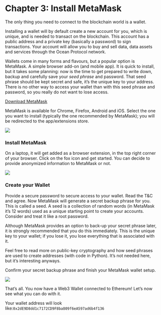 # Chapter 3: Install MetaMask

<dialog character="squid">MetaMask is like flippers to move in the blockchain waters.</dialog>

The only thing you need to connect to the blockchain world is a wallet. 

Installing a wallet will by default create a new account for you, which is unique, and is needed to transact on the blockchain. This account has a public address and a private key (basically a password) to sign transactions. Your account will allow you to buy and sell data, data assets and services through the Ocean Protocol network. 

Wallets come in many forms and flavours, but a popular option is MetaMask. A simple browser add-on (and mobile app). It is quick to install, but it takes some planning: now is the time to get prepared to write down, backup and carefully save your *seed phrase* and password. 
That seed phrase should be kept secret and safe, it’s the unique key to your address. There is no other way to access your wallet than with this seed phrase and password, so you really do not want to lose access. 

<a href="https://MetaMask.io/download.html" target="_blank">Download MetaMask</a>

MetaMask is available for Chrome, Firefox, Android and iOS. Select the one you want to install (typically the one recommended by MetaMask); you will be redirected to the app/extensions store. 

<img src="/images/chapter3_0.png" />


### Install MetaMask
On a laptop, it will get added as a browser extension, in the top right corner of your browser.
Click on the fox icon and get started. You can decide to provide anonymized information to MetaMask or not. 


<img src="/images/chapter3_1.png" />


### Create your Wallet
Provide a secure password to secure access to your wallet. Read the T&C and agree. 
Now MetaMask will generate a secret backup phrase for you. This is called a seed. A seed is a collection of random words (in MetaMask it’s 12 words) used as a unique starting point to create your accounts. Consider and treat it like a root password.

Although MetaMask provides an option to back-up your secret phrase later, it is strongly recommended that you do this immediately. This is the unique key to your wallet; if you lose it, you lose everything that is associated with it. 

Feel free to read more on public-key cryptography and how seed phrases are used to create addresses (with code in Python). It’s not needed here, but it’s interesting anyways.


Confirm your secret backup phrase and finish your MetaMask wallet setup.

<img src="/images/chapter3_1.png" />

That’s all. You now have a Web3 Wallet connected to Ethereum! 
Let’s now see what you can do with it. 

Your wallet address will look like:`0x2dE9D8dd1c7172CD9F8ba809f6eA597ad6b4f136`
